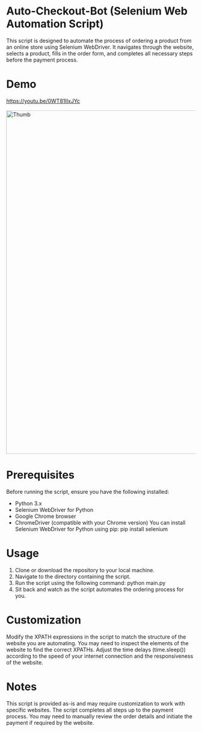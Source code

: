 # Auto-Checkout-Bot (Selenium Web Automation Script)
This script is designed to automate the process of ordering a product from an online store using Selenium WebDriver.
It navigates through the website, selects a product, fills in the order form, and completes all necessary steps before the payment process.

# Demo
https://youtu.be/0WT81IIxJYc
<br><br>
<img width="911" alt="Thumb" src="https://github.com/Rlohaustralia/Auto-Checkout-Bot/assets/110233607/156591f2-64fe-4764-aa42-96e3fdcd7dc6">


# Prerequisites
Before running the script, ensure you have the following installed:
- Python 3.x
- Selenium WebDriver for Python
- Google Chrome browser
- ChromeDriver (compatible with your Chrome version)
You can install Selenium WebDriver for Python using pip:
pip install selenium

# Usage
1. Clone or download the repository to your local machine.
2. Navigate to the directory containing the script.
3. Run the script using the following command:
python main.py
4. Sit back and watch as the script automates the ordering process for you.

# Customization
Modify the XPATH expressions in the script to match the structure of the website you are automating.
You may need to inspect the elements of the website to find the correct XPATHs.
Adjust the time delays (time.sleep()) according to the speed of your internet connection and the responsiveness of the website.

# Notes
This script is provided as-is and may require customization to work with specific websites.
The script completes all steps up to the payment process.
You may need to manually review the order details and initiate the payment if required by the website.
